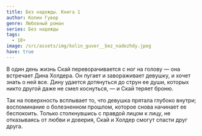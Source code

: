 ```yaml
---
title: Без надежды. Книга 1
author: Колин Гувер
genre: Любовный роман
series: Без надежды
tags:
  - 18+
image: /src/assets/img/kolin_guver__bez_nadezhdy.jpeg
have: true
---
```

В один день жизнь Скай переворачивается с ног на голову — она встречает Дина Холдера. Он пугает и завораживает девушку, и хочет знать о ней все. Дину удается дотянуться до струн ее души, которых никто другой даже не смел коснуться, — и Скай теряет броню.

Так на поверхность всплывает то, что девушка прятала глубоко внутри; воспоминание о болезненном прошлом, которое снова начинает ее беспокоить. Только столкнувшись с правдой лицом к лицу, не отказываясь от любви и доверия, Скай и Холдер смогут спасти друг друга.
